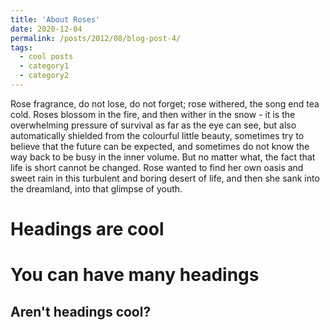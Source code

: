 ```yaml
---
title: 'About Roses'
date: 2020-12-04
permalink: /posts/2012/08/blog-post-4/
tags:
  - cool posts
  - category1
  - category2
---
```


Rose fragrance, do not lose, do not forget; rose withered, the song end tea cold.
Roses blossom in the fire, and then wither in the snow - it is the overwhelming pressure of survival as far as the eye can see, but also automatically shielded from the colourful little beauty, sometimes try to believe that the future can be expected, and sometimes do not know the way back to be busy in the inner volume.
But no matter what, the fact that life is short cannot be changed. Rose wanted to find her own oasis and sweet rain in this turbulent and boring desert of life, and then she sank into the dreamland, into that glimpse of youth.

Headings are cool
======

You can have many headings
======

Aren't headings cool?
------
